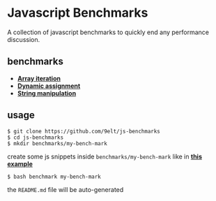 # Javascript Benchmarks

A collection of javascript benchmarks to quickly end any performance discussion.

## benchmarks

* [**Array iteration**](/benchmarks/array-iteration)
* [**Dynamic assignment**](/benchmarks/dynamic-assignment)
* [**String manipulation**](/benchmarks/string-manipulation)

## usage

```
$ git clone https://github.com/9elt/js-benchmarks
$ cd js-benchmarks
$ mkdir benchmarks/my-bench-mark
```

create some js snippets inside `benchmarks/my-bench-mark` like in [**this example**](/benchmarks/string-manipulation)


```
$ bash benchmark my-bench-mark
```

the `README.md` file will be auto-generated
